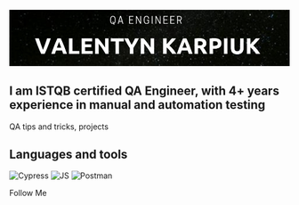 [![Header](https://github.com/ValentynKarpiuk/valentynkarpiuk/blob/main/assets/header.png)](https://www.linkedin.com/in/valentyn-karpiuk/)

## I am ISTQB certified QA Engineer, with 4+ years experience in manual and automation testing

QA tips and tricks, projects

## Languages and tools
![Cypress](https://img.shields.io/badge/Cypress-black?logo=cypress)
![JS](https://img.shields.io/badge/javascript-blue?logo=javascript)
![Postman](https://img.shields.io/badge/Postman-black?logo=postman)


Follow Me 